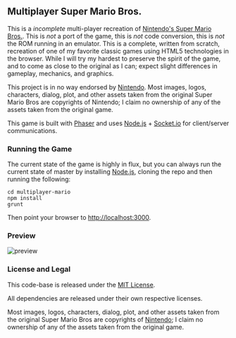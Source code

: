 ## Multiplayer Super Mario Bros.

This is a *incomplete* multi-player recreation of [Nintendo's Super Mario Bros.](http://en.wikipedia.org/wiki/Super_Mario_Bros).
This is _not_ a port of the game, this is _not_ code conversion, this is _not_ the ROM running in an emulator. This is
a complete, written from scratch, recreation of one of my favorite classic games using HTML5 technologies in the browser. While I
will try my hardest to preserve the spirit of the game, and to come as close to the original as I can; expect slight
differences in gameplay, mechanics, and graphics.

This project is in no way endorsed by [Nintendo](http://www.nintendo.com/). Most images, logos, characters, dialog,
plot, and other assets taken from the original Super Mario Bros are copyrights of Nintendo; I claim no ownership of
any of the assets taken from the original game.

This game is built with [Phaser](http://phaser.io) and uses [Node.js]() + [Socket.io]() for client/server communications.

### Running the Game

The current state of the game is highly in flux, but you can always run the current state of master by installing
[Node.js](http://nodejs.org), cloning the repo and then running the following:

```shell
cd multiplayer-mario
npm install
grunt
```

Then point your browser to [http://localhost:3000](http://localhost:3000).

### Preview

![preview](http://imgur.com/NiIKvWc.gif)

### License and Legal

This code-base is released under the [MIT License](http://opensource.org/licenses/MIT).

All dependencies are released under their own respective licenses.

Most images, logos, characters, dialog, plot, and other assets taken from the original Super Mario Bros
are copyrights of [Nintendo](http://www.nintendo.com/); I claim no ownership of any of the assets taken from the original game.
